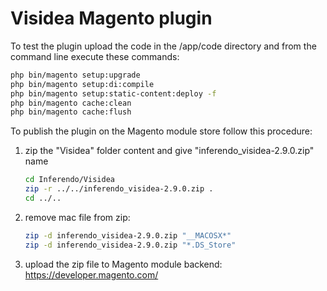 # Visidea Magento plugin

To test the plugin upload the code in the /app/code directory and from the command line execute these commands:

```sh
php bin/magento setup:upgrade
php bin/magento setup:di:compile
php bin/magento setup:static-content:deploy -f
php bin/magento cache:clean
php bin/magento cache:flush
```

To publish the plugin on the Magento module store follow this procedure:

1. zip the "Visidea" folder content and give "inferendo_visidea-2.9.0.zip" name

    ```sh
    cd Inferendo/Visidea
    zip -r ../../inferendo_visidea-2.9.0.zip .
    cd ../..
    ```

2. remove mac file from zip:

    ```sh
    zip -d inferendo_visidea-2.9.0.zip "__MACOSX*"
    zip -d inferendo_visidea-2.9.0.zip "*.DS_Store"
    ```

3. upload the zip file to Magento module backend: https://developer.magento.com/
